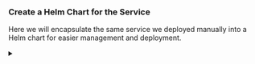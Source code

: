 ### Create a Helm Chart for the Service

Here we will encapsulate the same service we deployed manually into a Helm chart for easier management and deployment.

<!-- Speaker script:
In this step, we'll take the service we deployed manually and encapsulate it into a Helm chart. Helm charts are packages of pre-configured Kubernetes resources, making it easier to manage and deploy applications on Kubernetes clusters.
-->


<details><summary></summary>

### Initialize Helm Chart

First, let's initialize a new Helm chart.


```bash
helm create catpics-chart
```{{exec}}

<!-- Speaker script:
This command initializes a new Helm chart with a default directory structure and some boilerplate files. We'll modify these files to fit our service.
-->

<details><summary></summary>

### Modify Helm Chart

Now, let's modify the Helm chart to include our service's YAML spec.

<details><summary></summary>

```bash
# Copy the existing YAML spec into the Helm chart
cp /root/catpics.yaml catpics-chart/templates/
```{{exec}}

<!-- Speaker script:
We copy our existing YAML spec into the `templates` directory of the Helm chart. Helm will use this directory to find the Kubernetes resources to deploy.
-->

<details><summary></summary>

### Package Helm Chart

Now, let's package the Helm chart.

<details><summary></summary>

```bash
helm package catpics-chart
```{{exec}}

<!-- Speaker script:
Packaging the Helm chart creates a versioned archive file of your chart. This makes it easier to deploy and share.
-->

<details><summary></summary>

### Deploy Helm Chart

Finally, let's deploy the Helm chart into a new namespace

<details><summary></summary>


Create the namespace:

```bash
kubectl create namespace helm-demo
```{{exec}}

And install the chart:

```bash
helm install catpics catpics-chart/ --namespace helm-demo
```{{exec}}

<!-- Speaker script:
Here we create a new namespace for the Helm chart and deploy the chart into that namespace. We use the `helm install` command to deploy the chart. In this case, we're naming the release `catpics` and deploying the chart from the `catpics-chart` directory. We also specify the namespace to deploy into with the `--namespace` flag.

-->

<details><summary></summary>

### Verify Helm Deployment

Let's verify that the Helm deployment was successful.

<details><summary></summary>

```bash
helm list -n demo
```{{exec}}

<!-- Speaker script:
This command lists all the Helm releases in the `demo` namespace, allowing us to verify that our Helm chart has been successfully deployed.
-->

<details><summary></summary>

### Explore the Service Again

Since we used the same namespace and service definitions, the service URL remains the same.

<details><summary></summary>
View the "service" again
[Cat Pics]({{TRAFFIC_HOST1_80}}/slideshow)

<!-- Speaker script:
Since we deployed the Helm chart into the same namespace with the same service definitions, you can access the service at the same URL as before.
-->

This concludes Step 2 of our presentation, where we encapsulated our manually deployed service into a Helm chart for easier management and deployment.

**Estimated Time for Step 2**: 6-7 minutes

Feel free to adjust the timing and content as needed for your presentation.




